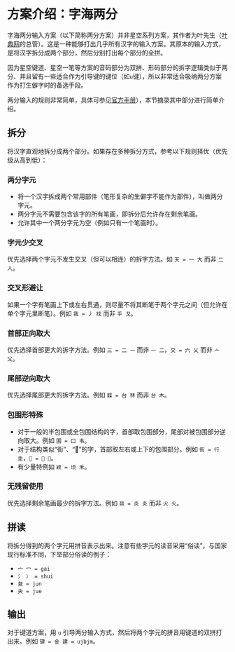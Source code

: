 # 方案介绍：字海两分

字海两分输入方案（以下简称两分方案）并非星空系列方案，其作者为叶先生（[叶典网](http://yedict.com)的总管）。这是一种能够打出几乎所有汉字的输入方案。其原本的输入方式，是将汉字拆分成两个部分，然后分别打出每个部分的全拼。

因为星空键道、星空一笔等方案的音码部分为双拼、形码部分的拆字逻辑类似于两分、并且留有一些适合作为引导键的键位（如`u`键），所以非常适合吸纳两分方案作为打生僻字时的备选手段。

两分输入的规则非常简单，具体可参见[官方手册](http://cheonhyeong.com/File/LiangFenHandbook.pdf)），本节摘录其中部分进行简单介绍。

## 拆分

将汉字直观地拆分成两个部分。如果存在多种拆分方式，参考以下规则择优（优先级从高到低）：

### 两分字元

* 将一个汉字拆成两个常用部件（笔形复杂的生僻字不能作为部件），叫做两分字元。
* 两分字元不需要包含该字的所有笔画，即拆分后允许存在剩余笔画。
* 允许其中一个两分字元为空（例如只有一个笔画时）。

### 字元少交叉

优先选择两个字元不发生交叉（但可以相连）的拆字方法。如 `天 = 一 大` 而非 `二 人`。

### 交叉形避让

如果一个字有笔画上下或左右贯通，则尽量不将其断笔于两个字元之间（但允许在单个字元里断笔）。例如 `我 = 丿 找` 而非 `手 戈`。

### 首部正向取大

优先选择首部更大的拆字方法。例如 `三 = 二 一` 而非 `一 二`，`交 = 六 乂` 而非 `亠 父`。

### 尾部逆向取大

优先选择尾部更大的拆字方法。例如 `䢄 = 台 林` 而非 `台 木`。

### 包围形特殊

* 对于一般的半包围或全包围结构的字，首部取包围部分，尾部对被包围部分逆向取大。例如 `围 = 口 韦`。
* 对于结构类似“街”、“𠅭”的字，首部取左右或上下的包围部分。例如 `街 = 行 圭`，`𠅭 = 亢 口`。
* 有少量特例如 `颖 = 顷 禾`。

### 无残留使用

优先选择剩余笔画最少的拆字方法。例如 `燚 = 炎 炎` 而非 `火 火`。

## 拼读

将拆分得到的两个字元用拼音表示出来。注意有些字元的读音采用“俗读”，与国家现行标准不同，下举部分俗读的例子：

* `宀 冖 = gai`
* `氵 冫 = shui`
* `夋 = jun`
* `夬 = jue`

## 输出

对于键道方案，用 `u` 引导两分输入方式，然后将两个字元的拼音用键道的双拼打出来。例如 `键 = 金 建 = ujbjm`。